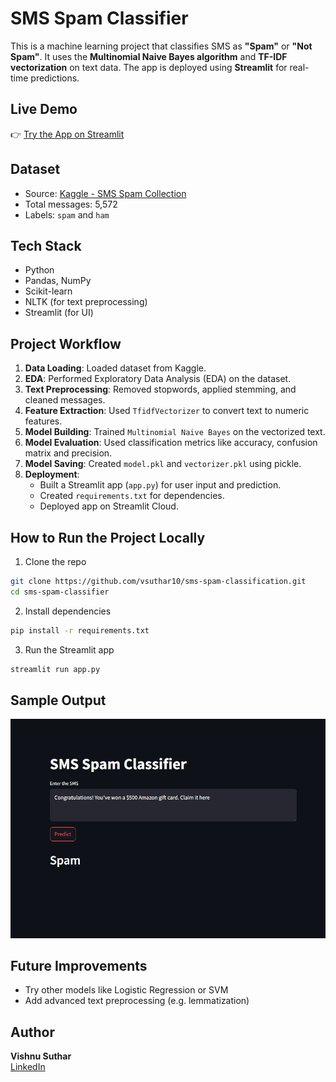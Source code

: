 # SMS Spam Classifier

This is a machine learning project that classifies SMS as **"Spam"** or **"Not Spam"**. It uses the **Multinomial Naive Bayes algorithm** and **TF-IDF vectorization** on text data. The app is deployed using **Streamlit** for real-time predictions.



## Live Demo

👉 [Try the App on Streamlit](https://sms-spam-classification-1.streamlit.app/)



## Dataset

- Source: [Kaggle - SMS Spam Collection](https://www.kaggle.com/datasets/uciml/sms-spam-collection-dataset)
- Total messages: 5,572
- Labels: `spam` and `ham`



## Tech Stack

- Python
- Pandas, NumPy
- Scikit-learn
- NLTK (for text preprocessing)
- Streamlit (for UI)



## Project Workflow

1. **Data Loading**: Loaded dataset from Kaggle.
2. **EDA**: Performed Exploratory Data Analysis (EDA) on the dataset.
3. **Text Preprocessing**: Removed stopwords, applied stemming, and cleaned messages.
4. **Feature Extraction**: Used `TfidfVectorizer` to convert text to numeric features.
5. **Model Building**: Trained `Multinomial Naive Bayes` on the vectorized text.
6. **Model Evaluation**: Used classification metrics like accuracy, confusion matrix and precision.
7. **Model Saving**: Created `model.pkl` and `vectorizer.pkl` using pickle.
8. **Deployment**:
   - Built a Streamlit app (`app.py`) for user input and prediction.
   - Created `requirements.txt` for dependencies.
   - Deployed app on Streamlit Cloud.



## How to Run the Project Locally

1. Clone the repo  
```bash
git clone https://github.com/vsuthar10/sms-spam-classification.git
cd sms-spam-classifier
```

2. Install dependencies
```bash
pip install -r requirements.txt
```

3. Run the Streamlit app
```bash
streamlit run app.py
```



## Sample Output

![App Screenshot](sample_spam_sms.png)



## Future Improvements

- Try other models like Logistic Regression or SVM
- Add advanced text preprocessing (e.g. lemmatization)



## Author

**Vishnu Suthar**  
[LinkedIn](https://www.linkedin.com/in/sutharvishnu/)
